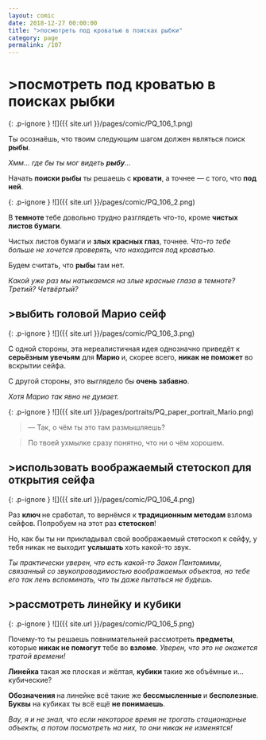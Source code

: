 ```yaml
---
layout: comic
date: 2018-12-27 00:00:00
title: ">посмотреть под кроватью в поисках рыбки"
category: page
permalink: /107
---
```


# >посмотреть под кроватью в поисках рыбки

{: .p-ignore }
![]({{ site.url }}/pages/comic/PQ_106_1.png)

Ты осознаёшь, что твоим следующим шагом должен являться поиск <strong>рыбы</strong>.

<em>Хмм… где бы ты мог видеть <strong><strong>рыбу</strong></strong>…</em>

Начать <strong>поиски рыбы</strong> ты решаешь с <strong>кровати</strong>, а точнее — с того, что <strong>под ней</strong>.

{: .p-ignore }
![]({{ site.url }}/pages/comic/PQ_106_2.png)

В <strong>темноте </strong>тебе довольно трудно разглядеть что-то, кроме <strong>чистых листов бумаги</strong>.

Чистых листов бумаги и <strong>злых красных глаз</strong>, точнее. <em>Что-то тебе больше не хочется проверять, что находится под кроватью</em>.

Будем считать, что <strong>рыбы </strong>там нет.

<em>Какой уже раз мы натыкаемся на злые красные глаза в темноте? Третий? Четвёртый?</em>

## >выбить головой Марио сейф

{: .p-ignore }
![]({{ site.url }}/pages/comic/PQ_106_3.png)

С одной стороны, эта нереалистичная идея однозначно приведёт к <strong>серьёзным увечьям</strong> для <strong>Марио </strong>и, скорее всего, <strong>никак не поможет</strong> во вскрытии сейфа.

С другой стороны, это выглядело бы <strong>очень забавно</strong>.

<em>Хотя Марио так явно не думает.</em>

{: .p-ignore }
![]({{ site.url }}/pages/portraits/PQ_paper_portrait_Mario.png)

<blockquote>— Так, о чём ты это там размышляешь? </blockquote>

<blockquote>По твоей ухмылке сразу понятно, что ни о чём хорошем.</blockquote>

## >использовать воображаемый стетоскоп для открытия сейфа

{: .p-ignore }
![]({{ site.url }}/pages/comic/PQ_106_4.png)

Раз <strong>ключ </strong>не сработал, то вернёмся к <strong>традиционным методам </strong>взлома сейфов. Попробуем на этот раз <strong>стетоскоп</strong>!

Но, как бы ты ни прикладывал свой воображаемый стетоскоп к сейфу, у тебя никак не выходит <strong>услышать </strong>хоть какой-то звук.

<em>Ты практически уверен, что есть какой-то Закон Пантомимы, связанный со звукопроводимостью воображаемых объектов, но тебе его так лень вспоминать, что ты даже пытаться не будешь.</em>

## >рассмотреть линейку и кубики

{: .p-ignore }
![]({{ site.url }}/pages/comic/PQ_106_5.png)

Почему-то ты решаешь повнимательней рассмотреть <strong>предметы</strong>, которые <strong>никак не помогут</strong> тебе во <strong>взломе</strong>. <em>Уверен, что это не окажется тратой времени!</em>

<strong>Линейка </strong>такая же плоская и жёлтая, <strong>кубики </strong>такие же объёмные и… кубические?

<strong>Обозначения </strong>на линейке всё такие же <strong>бессмысленные </strong>и <strong>бесполезные</strong>. <strong>Буквы</strong> на кубиках ты всё ещё <strong>не понимаешь</strong>.

<em>Вау, я и не знал, что если некоторое время не трогать стационарные объекты, а потом посмотреть на них, то они никак не изменятся!</em>
